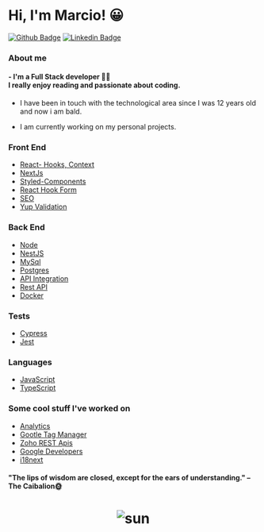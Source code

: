 # Hi, I'm Marcio! 😀

[![Github Badge](https://img.shields.io/badge/-Github-000?style=flat-square&logo=Github&logoColor=white&link=https://github.com/fagnerpsantos)](https://github.com/marciofaria-git)
[![Linkedin Badge](https://img.shields.io/badge/-LinkedIn-blue?style=flat-square&logo=Linkedin&logoColor=white&link=https://www.linkedin.com/in/fagnerpsantos/)](https://www.linkedin.com/in/marciomateusdev/)

### About me

#### - I'm a Full Stack developer 👨‍💻 <br>I really enjoy reading and passionate about coding.

- I have been in touch with the technological area since I was 12 years old and now i am bald.
  </br>

- I am currently working on my personal projects.

### Front End

- [React- Hooks, Context](https://reactjs.org)
- [NextJs](https://nextjs.org/)
- [Styled-Components](https://developer.mozilla.org/pt-BR/docs/Web/CSS)
- [React Hook Form](https://react-hook-form.com/)
- [SEO]()
- [Yup Validation]()
  </br>

### Back End

- [Node](https://nodejs.org/en/)
- [NestJS](https://nestjs.com/)
- [MySql](https://www.mysql.com/)
- [Postgres](https://www.postgresql.org/)
- [API Integration]()
- [Rest API]()
- [Docker]()

### Tests

- [Cypress](https://jestjs.io/)
- [Jest](https://jestjs.io/pt-BR/)

### Languages

- [JavaScript](https://developer.mozilla.org/pt-BR/docs/Web/JavaScript)
- [TypeScript](https://www.typescriptlang.org/)

### Some cool stuff I've worked on

- [Analytics](https://getanalytics.io/)
- [Gootle Tag Manager](https://tagmanager.google.com/)
- [Zoho REST Apis](https://www.zoho.com/developer/rest-api.html)
- [Google Developers](https://developers.google.com/)
- [i18next](https://www.i18next.com/)
  </br>

#### "The lips of wisdom are closed, except for the ears of understanding." – The Caibalion🌞
<h1 align="center">
    <img alt="sun" src="https://s3.gifyu.com/images/dark-souls.gif" />
</h1>

